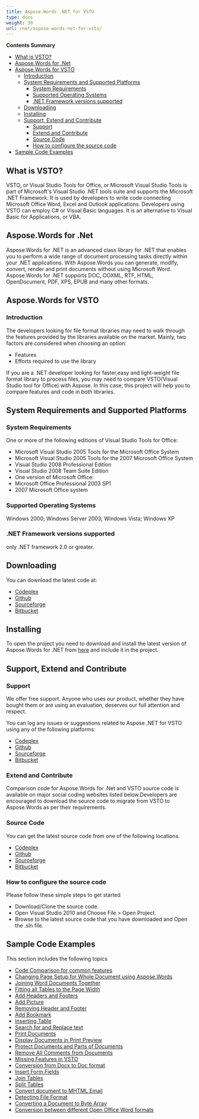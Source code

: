 ```yaml
---
title: Aspose.Words .NET for VSTO
type: docs
weight: 30
url: /net/aspose-words-net-for-vsto/
---
```


**Contents Summary**

- [What is VSTO?](#Aspose.Words.NETforVSTO-WhatisVSTO?)
- [Aspose.Words for .Net](#Aspose.Words.NETforVSTO-Aspose.Wordsfor.Net)
- [Aspose.Words for VSTO](#Aspose.Words.NETforVSTO-Aspose.WordsforVSTO) 
  - [Introduction](#Aspose.Words.NETforVSTO-Introduction)
  - [System Requirements and Supported Platforms](#Aspose.Words.NETforVSTO-SystemRequirementsandSupportedPlatforms) 
    - [System Requirements](#Aspose.Words.NETforVSTO-SystemRequirements)
    - [Supported Operating Systems](#Aspose.Words.NETforVSTO-SupportedOperatingSystems)
    - [.NET Framework versions supported](#Aspose.Words.NETforVSTO-.NETFrameworkversionssupported)
  - [Downloading](#Aspose.Words.NETforVSTO-Downloading)
  - [Installing](#Aspose.Words.NETforVSTO-Installing)
  - [Support, Extend and Contribute](#Aspose.Words.NETforVSTO-Support,ExtendandContribute) 
    - [Support](#Aspose.Words.NETforVSTO-Support)
    - [Extend and Contribute](#Aspose.Words.NETforVSTO-ExtendandContribute)
    - [Source Code](#Aspose.Words.NETforVSTO-SourceCode)
    - [How to configure the source code](#Aspose.Words.NETforVSTO-Howtoconfigurethesourcecode)
- [Sample Code Examples](#Aspose.Words.NETforVSTO-SampleCodeExamples)

## What is VSTO?

VSTO, or Visual Studio Tools for Office, or Microsoft Visual Studio Tools is part of Microsoft's Visual Studio .NET tools suite and supports the Microsoft .NET Framework. It is used by developers to write code connecting Microsoft Office Word, Excel and Outlook applications. Developers using VSTO can employ C# or Visual Basic languages. It is an alternative to Visual Basic for Applications, or VBA.

## Aspose.Words for .Net

Aspose.Words for .NET is an advanced class library for .NET that enables you to perform a wide range of document processing tasks directly within your .NET applications.
With Aspose.Words you can generate, modify, convert, render and print documents without using Microsoft Word.
Aspose.Words for .NET supports DOC, OOXML, RTF, HTML, OpenDocument, PDF, XPS, EPUB and many other formats.

## Aspose.Words for VSTO

### Introduction

The developers looking for file format libraries may need to walk through the features provided by the libraries available on the market. Mainly, two factors are considered when choosing an option:

- Features
- Efforts required to use the library

If you are a .NET developer looking for faster,easy and light-weight file format library to process files, you may need to compare VSTO(Visual Studio tool for Office) with Aspose. In this case, this project will help you to compare features and code in both libraries.

## System Requirements and Supported Platforms

### System Requirements

One or more of the following editions of Visual Studio Tools for Office:

- Microsoft Visual Studio 2005 Tools for the Microsoft Office System
- Microsoft Visual Studio 2005 Tools for the 2007 Microsoft Office System
- Visual Studio 2008 Professional Edition
- Visual Studio 2008 Team Suite Edition
- One version of Microsoft Office:
- Microsoft Office Professional 2003 SP1
- 2007 Microsoft Office system

### Supported Operating Systems

Windows 2000; Windows Server 2003; Windows Vista; Windows XP

### .NET Framework versions supported

only .NET framework 2.0 or greater.

## Downloading

You can download the latest code at:

- [Codeplex](http://goo.gl/spbIUb)
- [Github](http://goo.gl/vaB1lL)
- [Sourceforge](http://goo.gl/F4oLnp)
- [Bitbucket](http://goo.gl/BzCiz1)

## Installing

To open the project you need to download and install the latest version of Aspose.Words for .NET from [here](http://www.aspose.com/.net/word-component.aspx) and include it in the project.

## Support, Extend and Contribute

### Support

We offer free support. Anyone who uses our product, whether they have bought them or are using an evaluation, deserves our full attention and respect.

You can log any issues or suggestions related to Aspose .NET for VSTO using any of the following platforms:

- [Codeplex](http://goo.gl/U54yWo)
- [Github](http://goo.gl/tDjFqA)
- [Sourceforge](http://goo.gl/9CgWQu)
- [Bitbucket](http://goo.gl/q7tEu9)

### Extend and Contribute

Comparison code for Aspose.Words for .Net and VSTO source code is available on major social coding websites listed below.Developers are encouraged to download the source code to migrate from VSTO to Aspose.Words as per their requirements.

### Source Code

You can get the latest source code from one of the following locations.

- [Codeplex](https://goo.gl/FuhcdD)
- [Github](https://goo.gl/JA8x5M)
- [Sourceforge](https://goo.gl/XbE5rO)
- [Bitbucket](https://goo.gl/XBqAzx)

### How to configure the source code

Please follow these simple steps to get started

- Download/Clone the source code.
- Open Visual Studio 2010 and Choose File > Open Project.
- Browse to the latest source code that you have downloaded and Open the .sln file.

## Sample Code Examples

This section includes the following topics

  - [Code Comparison for common features](https://docs.aspose.com/words/net/code-comparison-for-common-features/)
  - [Changing Page Setup for Whole Document using Aspose.Words](https://docs.aspose.com/words/net/changing-page-setup-for-whole-document-using-aspose-words/)
  - [Joining Word Documents Together](https://docs.aspose.com/words/net/joining-word-documents-together/)
  - [Fitting all Tables to the Page Width](https://docs.aspose.com/words/net/fitting-all-tables-to-the-page-width/)
  - [Add Headers and Footers](https://docs.aspose.com/words/net/add-headers-and-footers/)
  - [Add Picture](https://docs.aspose.com/words/net/add-picture/)
  - [Removing Header and Footer](https://docs.aspose.com/words/net/removing-header-and-footer/)
  - [Add Bookmark](https://docs.aspose.com/words/net/add-bookmark/)
  - [Inserting Table](https://docs.aspose.com/words/net/inserting-table/)
  - [Search for and Replace text](https://docs.aspose.com/words/net/search-for-and-replace-text/)
  - [Print Documents](https://docs.aspose.com/words/net/print-documents/)
  - [Display Documents in Print Preview](https://docs.aspose.com/words/net/display-documents-in-print-preview/)
  - [Protect Documents and Parts of Documents](https://docs.aspose.com/words/net/protect-documents-and-parts-of-documents/)
  - [Remove All Comments from Documents](https://docs.aspose.com/words/net/remove-all-comments-from-documents/)
  - [Missing Features in VSTO](https://docs.aspose.com/words/net/missing-features-in-vsto/)
  - [Conversion from Docx to Doc format](https://docs.aspose.com/words/net/conversion-from-docx-to-doc-format/)
  - [Insert Form Fields](https://docs.aspose.com/words/net/insert-form-fields/)
  - [Join Tables](https://docs.aspose.com/words/net/join-tables/)
  - [Split Tables](https://docs.aspose.com/words/net/split-tables/)
  - [Convert document to MHTML Email](https://docs.aspose.com/words/net/convert-document-to-mhtml-email/)
  - [Detecting File Format](https://docs.aspose.com/words/net/detecting-file-format/)
  - [Converting a Document to Byte Array](https://docs.aspose.com/words/net/converting-a-document-to-byte-array/)
  - [Conversion between different Open Office Word formats](https://docs.aspose.com/words/net/conversion-between-different-open-office-word-formats/)
